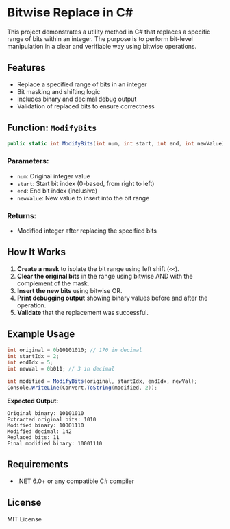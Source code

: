 # Bitwise Replace in C#

This project demonstrates a utility method in C# that replaces a specific range of bits within an integer. The purpose is to perform bit-level manipulation in a clear and verifiable way using bitwise operations.

## Features

- Replace a specified range of bits in an integer
- Bit masking and shifting logic
- Includes binary and decimal debug output
- Validation of replaced bits to ensure correctness

## Function: `ModifyBits`

```csharp
public static int ModifyBits(int num, int start, int end, int newValue)
```

### Parameters:

- `num`: Original integer value
- `start`: Start bit index (0-based, from right to left)
- `end`: End bit index (inclusive)
- `newValue`: New value to insert into the bit range

### Returns:

- Modified integer after replacing the specified bits

## How It Works

1. **Create a mask** to isolate the bit range using left shift (`<<`).
2. **Clear the original bits** in the range using bitwise AND with the complement of the mask.
3. **Insert the new bits** using bitwise OR.
4. **Print debugging output** showing binary values before and after the operation.
5. **Validate** that the replacement was successful.

## Example Usage

```csharp
int original = 0b10101010; // 170 in decimal
int startIdx = 2;
int endIdx = 5;
int newVal = 0b011; // 3 in decimal

int modified = ModifyBits(original, startIdx, endIdx, newVal);
Console.WriteLine(Convert.ToString(modified, 2));
```

**Expected Output:**

```
Original binary: 10101010
Extracted original bits: 1010
Modified binary: 10001110
Modified decimal: 142
Replaced bits: 11
Final modified binary: 10001110
```

## Requirements

- .NET 6.0+ or any compatible C# compiler

## License

MIT License
